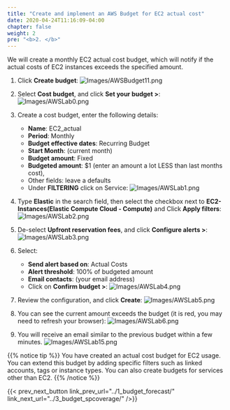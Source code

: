 ```yaml
---
title: "Create and implement an AWS Budget for EC2 actual cost"
date: 2020-04-24T11:16:09-04:00
chapter: false
weight: 2
pre: "<b>2. </b>"
---
```


We will create a monthly EC2 actual cost budget, which will notify if the actual costs of EC2 instances exceeds the specified amount.

1. Click **Create budget**:
![Images/AWSBudget11.png](/Cost/100_2_Cost_and_Usage_Governance/Images/AWSBudget11.png)

2. Select **Cost budget**, and click **Set your budget >**:
![Images/AWSLab0.png](/Cost/100_2_Cost_and_Usage_Governance/Images/AWSLab0.png)

3. Create a cost budget, enter the following details:
    - **Name**: EC2_actual
    - **Period**: Monthly
    - **Budget effective dates**: Recurring Budget
    - **Start Month**: (current month)
    - **Budget amount**: Fixed
    - **Budgeted amount**: $1 (enter an amount a lot LESS than last months cost),
    - Other fields: leave a defaults
    - Under **FILTERING** click on Service:
![Images/AWSLab1.png](/Cost/100_2_Cost_and_Usage_Governance/Images/AWSLab1.png)

4. Type **Elastic** in the search field, then select the checkbox next to **EC2-Instances(Elastic Compute Cloud - Compute)** and Click **Apply filters**:
![Images/AWSLab2.png](/Cost/100_2_Cost_and_Usage_Governance/Images/AWSLab2.png)

5. De-select **Upfront reservation fees**, and click **Configure alerts >**:
![Images/AWSLab3.png](/Cost/100_2_Cost_and_Usage_Governance/Images/AWSLab3.png)

6. Select:
    - **Send alert based on**: Actual Costs
    - **Alert threshold**: 100% of budgeted amount
    - **Email contacts**: (your email address)
    - Click on **Confirm budget >**:
![Images/AWSLab4.png](/Cost/100_2_Cost_and_Usage_Governance/Images/AWSLab4.png)

7. Review the configuration, and click **Create**:
![Images/AWSLab5.png](/Cost/100_2_Cost_and_Usage_Governance/Images/AWSLab5.png)

8. You can see the current amount exceeds the budget (it is red, you may need to refresh your browser):
![Images/AWSLab6.png](/Cost/100_2_Cost_and_Usage_Governance/Images/AWSLab6.png)

9. You will receive an email similar to the previous budget within a few minutes.
![Images/AWSLab15.png](/Cost/100_2_Cost_and_Usage_Governance/Images/AWSLab15.png)


{{% notice tip %}}
You have created an actual cost budget for EC2 usage. You can extend this budget by adding specific filters such as linked accounts, tags or instance types. You can also create budgets for services other than EC2.
{{% /notice %}}

{{< prev_next_button link_prev_url="../1_budget_forecast/" link_next_url="../3_budget_spcoverage/" />}}
